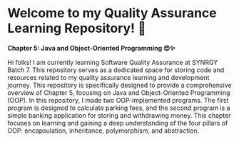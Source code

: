 # Welcome to my Quality Assurance Learning Repository! 🚀

**Chapter 5: Java and Object-Oriented Programming 😍✨**

Hi folks! I am currently learning Software Quality Assurance at SYNRGY Batch 7. This repository serves as a dedicated space for storing code and resources related to my quality assurance learning and development journey. This repository is specifically designed to provide a comprehensive overview of Chapter 5, focusing on Java and Object-Oriented Programming (OOP). In this repository, I made two OOP-implemented programs. The first program is designed to calculate parking fees, and the second program is a simple banking application for storing and withdrawing money. This chapter focuses on learning and gaining a deep understanding of the four pillars of OOP: encapsulation, inheritance, polymorphism, and abstraction. 
